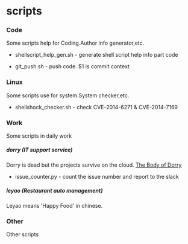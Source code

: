 # scripts

### Code 
Some scripts help for Coding.Author info generator,etc.

* shellscript_help_gen.sh - generate shell script help info part code

* git_push.sh - push code. $1 is commit context

### Linux
Some scripts use for system.System checker,etc.

* shellshock_checker.sh - check CVE-2014-6271 & CVE-2014-7169

### Work 
Some scripts in daily work

##### dorry (IT support service)
Dorry is dead but the projects survive on the cloud.
[The Body of Dorry](https://dorry-terryli.github.io/)

* issue_counter.py - count the issue number and report to the slack

##### leyao (Restaurant auto management)
Leyao means 'Happy Food' in chinese.

### Other
Other scripts
